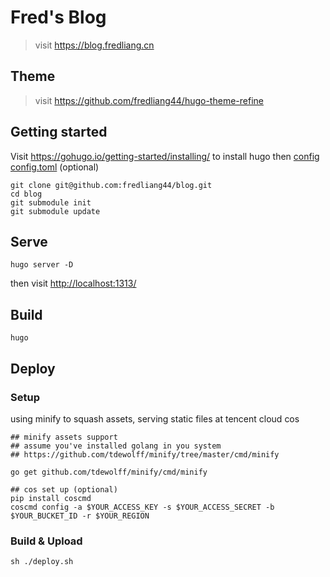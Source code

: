 # Fred's Blog

> visit <https://blog.fredliang.cn>

## Theme

> visit <https://github.com/fredliang44/hugo-theme-refine>

## Getting started

Visit <https://gohugo.io/getting-started/installing/> to install hugo
then [config config.toml](https://gohugo.io/getting-started/configuration/) (optional)

``` shell
git clone git@github.com:fredliang44/blog.git
cd blog
git submodule init
git submodule update
```

## Serve

```  shell
hugo server -D
```

then visit <http://localhost:1313/>

## Build

```  shell
hugo
```

## Deploy

### Setup

using minify to squash assets, serving static files at tencent cloud cos

```shell
## minify assets support
## assume you've installed golang in you system
## https://github.com/tdewolff/minify/tree/master/cmd/minify

go get github.com/tdewolff/minify/cmd/minify

## cos set up (optional)
pip install coscmd
coscmd config -a $YOUR_ACCESS_KEY -s $YOUR_ACCESS_SECRET -b $YOUR_BUCKET_ID -r $YOUR_REGION
```

### Build & Upload

``` shell
sh ./deploy.sh
```
